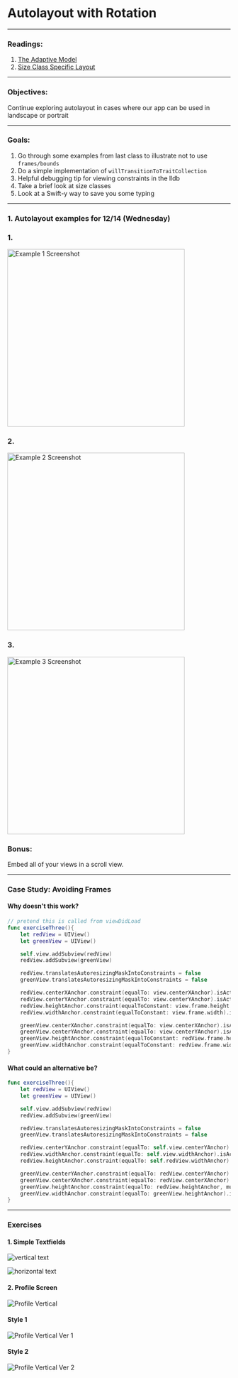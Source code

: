 # Autolayout with Rotation
---

### Readings:
1. [The Adaptive Model](https://developer.apple.com/library/content/featuredarticles/ViewControllerPGforiPhoneOS/TheAdaptiveModel.html#//apple_ref/doc/uid/TP40007457-CH19-SW1)
2. [Size Class Specific Layout](https://developer.apple.com/library/content/documentation/UserExperience/Conceptual/AutolayoutPG/Size-ClassSpecificLayout.html#//apple_ref/doc/uid/TP40010853-CH26-SW1)

---
### Objectives:
Continue exploring autolayout in cases where our app can be used in landscape or portrait

---
### Goals:

1. Go through some examples from last class to illustrate not to use `frames/bounds`
2. Do a simple implementation of `willTransitionToTraitCollection`
3. Helpful debugging tip for viewing constraints in the lldb
4. Take a brief look at size classes
5. Look at a Swift-y way to save you some typing

---
### 1. Autolayout examples for 12/14 (Wednesday)

### 1.
<img src="./Images/day2_example1.png" width="400" alt="Example 1 Screenshot">

### 2.
<img src="./Images/day2_example2.png" width="400" alt="Example 2 Screenshot">

### 3.
<img src="./Images/day2_example3.png" width="400" alt="Example 3 Screenshot">

### Bonus:
Embed all of your views in a scroll view.


---
### Case Study: Avoiding Frames

#### Why doesn't this work?

```swift
// pretend this is called from viewDidLoad
func exerciseThree(){
    let redView = UIView()
    let greenView = UIView()

    self.view.addSubview(redView)
    redView.addSubview(greenView)

    redView.translatesAutoresizingMaskIntoConstraints = false
    greenView.translatesAutoresizingMaskIntoConstraints = false

    redView.centerXAnchor.constraint(equalTo: view.centerXAnchor).isActive = true
    redView.centerYAnchor.constraint(equalTo: view.centerYAnchor).isActive = true
    redView.heightAnchor.constraint(equalToConstant: view.frame.height / 2).isActive = true
    redView.widthAnchor.constraint(equalToConstant: view.frame.width).isActive = true

    greenView.centerXAnchor.constraint(equalTo: view.centerXAnchor).isActive = true
    greenView.centerYAnchor.constraint(equalTo: view.centerYAnchor).isActive = true
    greenView.heightAnchor.constraint(equalToConstant: redView.frame.height / 2).isActive = true
    greenView.widthAnchor.constraint(equalToConstant: redView.frame.width / 2).isActive = true
}
```

#### What could an alternative be?
```swift
func exerciseThree(){
    let redView = UIView()
    let greenView = UIView()

    self.view.addSubview(redView)
    redView.addSubview(greenView)

    redView.translatesAutoresizingMaskIntoConstraints = false
    greenView.translatesAutoresizingMaskIntoConstraints = false

    redView.centerYAnchor.constraint(equalTo: self.view.centerYAnchor).isActive = true
    redView.widthAnchor.constraint(equalTo: self.view.widthAnchor).isActive = true
    redView.heightAnchor.constraint(equalTo: self.redView.widthAnchor).isActive = true

    greenView.centerYAnchor.constraint(equalTo: redView.centerYAnchor).isActive = true
    greenView.centerXAnchor.constraint(equalTo: redView.centerXAnchor).isActive = true
    greenView.heightAnchor.constraint(equalTo: redView.heightAnchor, multiplier: 0.5).isActive = true
    greenView.widthAnchor.constraint(equalTo: greenView.heightAnchor).isActive = true
}
```

---
### Exercises

#### 1. Simple Textfields
![vertical text](./Images/textField_buttons_vert.png)

![horizontal text](./Images/textFields_horiz.png)

#### 2. Profile Screen
![Profile Vertical](./Images/profileVert.png)

#### Style 1

![Profile Vertical Ver 1](./Images/profileHoriz.png)

#### Style 2

![Profile Vertical Ver 2](./Images/alternative_profile_horizontal.png)
